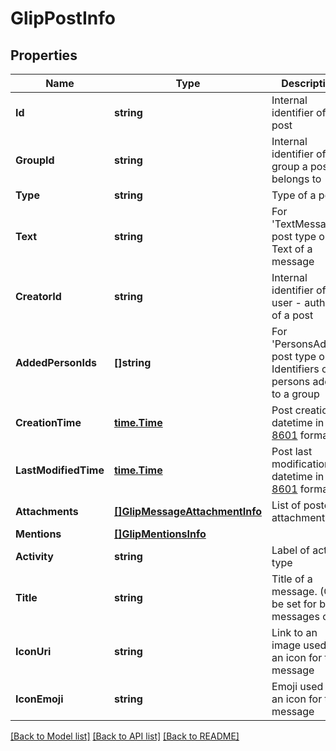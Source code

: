 # GlipPostInfo

## Properties

Name | Type | Description | Notes
------------ | ------------- | ------------- | -------------
**Id** | **string** | Internal identifier of a post | [optional] 
**GroupId** | **string** | Internal identifier of a group a post belongs to | [optional] 
**Type** | **string** | Type of a post | [optional] 
**Text** | **string** | For &#39;TextMessage&#39; post type only. Text of a message | [optional] 
**CreatorId** | **string** | Internal identifier of a user - author of a post | [optional] 
**AddedPersonIds** | **[]string** | For &#39;PersonsAdded&#39; post type only. Identifiers of persons added to a group | [optional] 
**CreationTime** | [**time.Time**](time.Time.md) | Post creation datetime in [ISO 8601](https://en.wikipedia.org/wiki/ISO_8601) format | [optional] 
**LastModifiedTime** | [**time.Time**](time.Time.md) | Post last modification datetime in [ISO 8601](https://en.wikipedia.org/wiki/ISO_8601) format | [optional] 
**Attachments** | [**[]GlipMessageAttachmentInfo**](GlipMessageAttachmentInfo.md) | List of posted attachments | [optional] 
**Mentions** | [**[]GlipMentionsInfo**](GlipMentionsInfo.md) |  | [optional] 
**Activity** | **string** | Label of activity type | [optional] 
**Title** | **string** | Title of a message. (Can be set for bot&#39;s messages only) | [optional] 
**IconUri** | **string** | Link to an image used as an icon for this message | [optional] 
**IconEmoji** | **string** | Emoji used as an icon for this message | [optional] 

[[Back to Model list]](../README.md#documentation-for-models) [[Back to API list]](../README.md#documentation-for-api-endpoints) [[Back to README]](../README.md)


